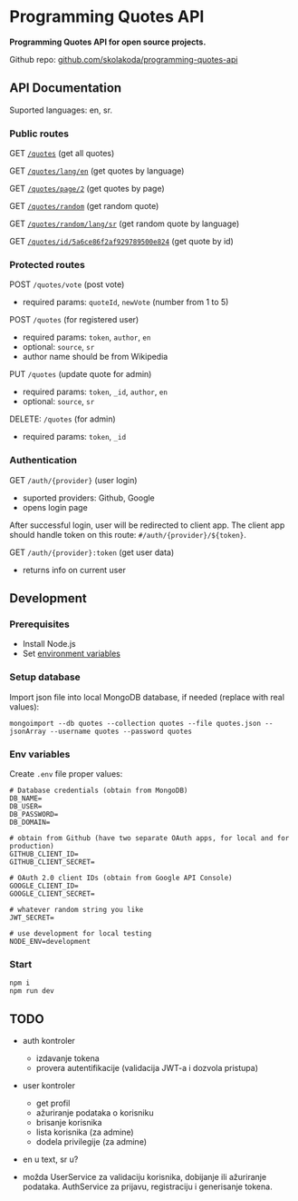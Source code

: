 # Programming Quotes API

**Programming Quotes API for open source projects.**

Github repo: [github.com/skolakoda/programming-quotes-api](https://github.com/skolakoda/programming-quotes-api)

## API Documentation

Suported languages: en, sr.

### Public routes

GET [`/quotes`](/quotes) (get all quotes)

GET [`/quotes/lang/en`](/quotes/lang/en) (get quotes by language)

GET [`/quotes/page/2`](/quotes/page/2) (get quotes by page)

GET [`/quotes/random`](/quotes/random) (get random quote)

GET [`/quotes/random/lang/sr`](/quotes/random/lang/sr) (get random quote by language)

GET [`/quotes/id/5a6ce86f2af929789500e824`](/quotes/id/5a6ce86f2af929789500e824) (get quote by id)

### Protected routes

POST `/quotes/vote` (post vote)
- required params: `quoteId`, `newVote` (number from 1 to 5)

POST `/quotes` (for registered user)
- required params: `token`, `author`, `en`
- optional: `source`, `sr`
- author name should be from Wikipedia

PUT `/quotes` (update quote for admin)
- required params: `token`, `_id`, `author`, `en`
- optional: `source`, `sr`

DELETE: `/quotes` (for admin)
- required params: `token`, `_id`

### Authentication

GET `/auth/{provider}` (user login)
- suported providers: Github, Google
- opens login page

After successful login, user will be redirected to client app. The client app should handle token on this route: `#/auth/{provider}/${token}`.

GET `/auth/{provider}:token` (get user data)
- returns info on current user

## Development

### Prerequisites

- Install Node.js
- Set [environment variables](https://github.com/skolakoda/baza-podataka/wiki/Environment-variables)

### Setup database

Import json file into local MongoDB database, if needed (replace with real values):

```
mongoimport --db quotes --collection quotes --file quotes.json --jsonArray --username quotes --password quotes
```

### Env variables

Create `.env` file proper values:

```
# Database credentials (obtain from MongoDB)
DB_NAME=
DB_USER=
DB_PASSWORD=
DB_DOMAIN=

# obtain from Github (have two separate OAuth apps, for local and for production)
GITHUB_CLIENT_ID=
GITHUB_CLIENT_SECRET=

# OAuth 2.0 client IDs (obtain from Google API Console)
GOOGLE_CLIENT_ID=
GOOGLE_CLIENT_SECRET=

# whatever random string you like
JWT_SECRET=

# use development for local testing
NODE_ENV=development 
```

### Start

```
npm i
npm run dev
```

## TODO

- auth kontroler
  - izdavanje tokena
  - provera autentifikacije (validacija JWT-a i dozvola pristupa)
- user kontroler
  - get profil
  - ažuriranje podataka o korisniku
  - brisanje korisnika
  - lista korisnika (za admine)
  - dodela privilegije (za admine)
- en u text, sr u?

- možda
  UserService za validaciju korisnika, dobijanje ili ažuriranje podataka.
  AuthService za prijavu, registraciju i generisanje tokena.